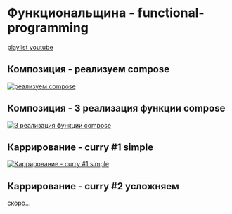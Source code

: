 # Функциональщина - functional-programming

[playlist youtube](https://youtube.com/playlist?list=PL5MDzsMECm46ZCZuXuxjTHKvOSUcXFfKh)

## Композиция - реализуем compose
[![реализуем compose](https://img.youtube.com/vi/LG3V-upZZV8/0.jpg)](https://youtu.be/LG3V-upZZV8)

## Композиция - 3 реализация функции compose
[![3 реализация функции compose](https://img.youtube.com/vi/WmhCbGEQ73M/0.jpg)](https://youtu.be/WmhCbGEQ73M)

## Каррирование - curry #1 simple
[![Каррирование - curry #1 simple](https://img.youtube.com/vi/w5MFo0XD3eY/0.jpg)](https://youtu.be/w5MFo0XD3eY)

## Каррирование - curry #2 усложняем
скоро...
<!-- [![Каррирование - curry #1 simple](https://img.youtube.com/vi/w5MFo0XD3eY/0.jpg)](https://youtu.be/w5MFo0XD3eY) -->
